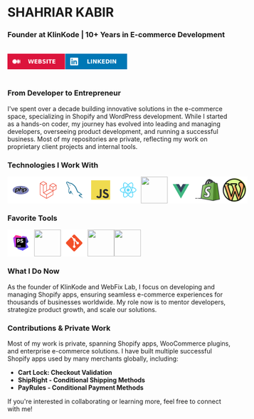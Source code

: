 # SHAHRIAR KABIR
### Founder at KlinKode | 10+ Years in E-commerce Development

<br>

<div style="display:flex">
  <a href="https://kabirdev.com/"> <img src="assets/WEBSITE.svg" alt="" height="35px" width="auto"></a>
  <a href="https://www.linkedin.com/in/shahriarkabir/"> <img src="assets/LINKEDIN.svg" alt="" height="35px" width="auto"></a>
</div>

<br>

### From Developer to Entrepreneur
I've spent over a decade building innovative solutions in the e-commerce space, specializing in Shopify and WordPress development. While I started as a hands-on coder, my journey has evolved into leading and managing developers, overseeing product development, and running a successful business. Most of my repositories are private, reflecting my work on proprietary client projects and internal tools.

### Technologies I Work With
<div style="display:flex">
  <img alt="" height="60px" width="60px"   src="assets/tech/PHP.svg"/>
  <img alt="" height="60px" width="60px"   src="assets/tech/Laravel.svg"/>
  <img alt="" height="60px" width="60px"   src="assets/tech/MySQL.svg"/>
  <img alt="" height="60px" width="60px"   src="assets/tech/JavaScript.svg"/>
  <img alt="" height="60px" width="60px"   src="assets/tech/React.svg"/>
  <img alt="" height="60px" width="60px"   src="assets/tech/Remix.svg"/>
  <img alt="" height="60px" width="60px"   src="assets/tech/Vue.js.svg"/>
  <img alt="" height="60px" width="60px"   src="assets/tech/Shopify.svg"/>
  <img alt="" height="60px" width="60px"   src="assets/tech/WordPress.svg"/>
</div>

### Favorite Tools
<div style="display:flex">
<img alt="" height="60px" width="60px"  src="assets/tech/PhpStorm.svg" />
<img alt="" height="60px" width="60px"  src="assets/tech/VSCode.svg" />
<img alt="" height="60px" width="60px"  src="assets/tech/Git.svg" />
<img alt="" height="60px" width="60px"  src="assets/tech/DigitalOcean.svg" />
<img alt="" height="60px" width="60px"  src="assets/tech/AWS.svg" />
</div>

### What I Do Now
As the founder of KlinKode and WebFix Lab, I focus on developing and managing Shopify apps, ensuring seamless e-commerce experiences for thousands of businesses worldwide. My role now is to mentor developers, strategize product growth, and scale our solutions.

### Contributions & Private Work
Most of my work is private, spanning Shopify apps, WooCommerce plugins, and enterprise e-commerce solutions. I have built multiple successful Shopify apps used by many merchants globally, including:
- **Cart Lock: Checkout Validation**
- **ShipRight - Conditional Shipping Methods**
- **PayRules - Conditional Payment Methods**

If you're interested in collaborating or learning more, feel free to connect with me!